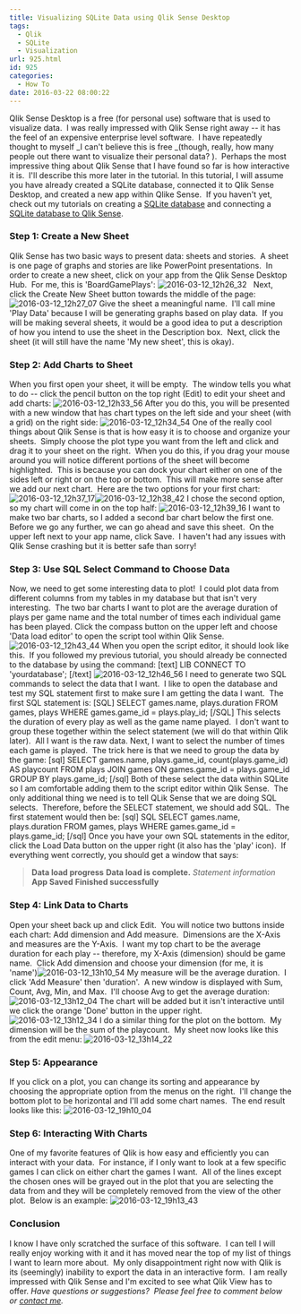```yaml
---
title: Visualizing SQLite Data using Qlik Sense Desktop
tags:
  - Qlik
  - SQLite
  - Visualization
url: 925.html
id: 925
categories:
  - How To
date: 2016-03-22 08:00:22
---
```


Qlik Sense Desktop is a free (for personal use) software that is used to visualize data.  I was really impressed with Qlik Sense right away -- it has the feel of an expensive enterprise level software.  I have repeatedly thought to myself _I can't believe this is free _(though, really, how many people out there want to visualize their personal data? ).  Perhaps the most impressive thing about Qlik Sense that I have found so far is how interactive it is.  I'll describe this more later in the tutorial. In this tutorial, I will assume you have already created a SQLite database, connected it to Qlik Sense Desktop, and created a new app within Qlike Sense.  If you haven't yet, check out my tutorials on creating a [SQLite database](/an-introduction-to-sqlite/) and connecting a [SQLite database to Qlik Sense](/an-introduction-to-qlik-and-sqlite/).

### Step 1: Create a New Sheet

Qlik Sense has two basic ways to present data: sheets and stories.  A sheet is one page of graphs and stories are like PowerPoint presentations.  In order to create a new sheet, click on your app from the Qlik Sense Desktop Hub.  For me, this is 'BoardGamePlays': ![2016-03-12_12h26_32](/wp-content/uploads/2016/03/2016-03-12_12h26_32-1024x555.png)   Next, click the Create New Sheet button towards the middle of the page: ![2016-03-12_12h27_07](/wp-content/uploads/2016/03/2016-03-12_12h27_07.png) Give the sheet a meaningful name.  I'll call mine 'Play Data' because I will be generating graphs based on play data.  If you will be making several sheets, it would be a good idea to put a description of how you intend to use the sheet in the Description box.  Next, click the sheet (it will still have the name 'My new sheet', this is okay).

### Step 2: Add Charts to Sheet

When you first open your sheet, it will be empty.  The window tells you what to do -- click the pencil button on the top right (Edit) to edit your sheet and add charts: ![2016-03-12_12h33_56](/wp-content/uploads/2016/03/2016-03-12_12h33_56.png) After you do this, you will be presented with a new window that has chart types on the left side and your sheet (with a grid) on the right side: ![2016-03-12_12h34_54](/wp-content/uploads/2016/03/2016-03-12_12h34_54.png) One of the really cool things about Qlik Sense is that is how easy it is to choose and organize your sheets.  Simply choose the plot type you want from the left and click and drag it to your sheet on the right.  When you do this, if you drag your mouse around you will notice different portions of the sheet will become highlighted.  This is because you can dock your chart either on one of the sides left or right or on the top or bottom.  This will make more sense after we add our next chart.  Here are the two options for your first chart: ![2016-03-12_12h37_17](/wp-content/uploads/2016/03/2016-03-12_12h37_17-.png)![2016-03-12_12h38_42](/wp-content/uploads/2016/03/2016-03-12_12h38_42.png) I chose the second option, so my chart will come in on the top half: ![2016-03-12_12h39_16](/wp-content/uploads/2016/03/2016-03-12_12h39_16.png) I want to make two bar charts, so I added a second bar chart below the first one. Before we go any further, we can go ahead and save this sheet.  On the upper left next to your app name, click Save.  I haven't had any issues with Qlik Sense crashing but it is better safe than sorry!

### Step 3: Use SQL Select Command to Choose Data

Now, we need to get some interesting data to plot!  I could plot data from different columns from my tables in my database but that isn't very interesting.  The two bar charts I want to plot are the average duration of plays per game name and the total number of times each individual game has been played. Click the compass button on the upper left and choose 'Data load editor' to open the script tool within Qlik Sense. ![2016-03-12_12h43_44](/wp-content/uploads/2016/03/2016-03-12_12h43_44.png) When you open the script editor, it should look like this.  If you followed my previous tutorial, you should already be connected to the database by using the command: \[text\] LIB CONNECT TO 'yourdatabase'; \[/text\] ![2016-03-12_12h46_56](/wp-content/uploads/2016/03/2016-03-12_12h46_56.png) I need to generate two SQL commands to select the data that I want.  I like to open the database and test my SQL statement first to make sure I am getting the data I want.  The first SQL statement is: \[SQL\] SELECT games.name, plays.duration FROM games, plays WHERE games.game\_id = plays.play\_id; \[/SQL\] This selects the duration of every play as well as the game name played.  I don't want to group these together within the select statement (we will do that within Qlik later).  All I want is the raw data. Next, I want to select the number of times each game is played.  The trick here is that we need to group the data by the game: \[sql\] SELECT games.name, plays.game\_id, count(plays.game\_id) AS playcount FROM plays JOIN games ON games.game\_id = plays.game\_id GROUP BY plays.game\_id; \[/sql\] Both of these select the data within SQLite so I am comfortable adding them to the script editor within Qlik Sense.  The only additional thing we need is to tell QLik Sense that we are doing SQL selects.  Therefore, before the SELECT statement, we should add SQL.  The first statement would then be: \[sql\] SQL SELECT games.name, plays.duration FROM games, plays WHERE games.game\_id = plays.game_id; \[/sql\] Once you have your own SQL statements in the editor, click the Load Data button on the upper right (it also has the 'play' icon).  If everything went correctly, you should get a window that says:

> **Data load progress** **Data load is complete.** _Statement information_ **App Saved** **Finished successfully**

### Step 4: Link Data to Charts

Open your sheet back up and click Edit.  You will notice two buttons inside each chart: Add dimension and Add measure.  Dimensions are the X-Axis and measures are the Y-Axis.  I want my top chart to be the average duration for each play -- therefore, my X-Axis (dimension) should be game name.  Click Add dimension and choose your dimension (for me, it is 'name')![2016-03-12_13h10_54](/wp-content/uploads/2016/03/2016-03-12_13h10_54.png) My measure will be the average duration.  I click 'Add Measure' then 'duration'.  A new window is displayed with Sum, Count, Avg, Min, and Max.  I'll choose Avg to get the average duration: ![2016-03-12_13h12_04](/wp-content/uploads/2016/03/2016-03-12_13h12_04.png) The chart will be added but it isn't interactive until we click the orange 'Done' button in the upper right. ![2016-03-12_13h12_34](/wp-content/uploads/2016/03/2016-03-12_13h12_34.png) I do a similar thing for the plot on the bottom.  My dimension will be the sum of the playcount.  My sheet now looks like this from the edit menu: ![2016-03-12_13h14_22](/wp-content/uploads/2016/03/2016-03-12_13h14_22.png)

### Step 5: Appearance

If you click on a plot, you can change its sorting and appearance by choosing the appropriate option from the menus on the right.  I'll change the bottom plot to be horizontal and I'll add some chart names.  The end result looks like this: ![2016-03-12_19h10_04](/wp-content/uploads/2016/03/2016-03-12_19h10_04.png)

### Step 6: Interacting With Charts

One of my favorite features of Qlik is how easy and efficiently you can interact with your data.  For instance, if I only want to look at a few specific games I can click on either chart the games I want.  All of the lines except the chosen ones will be grayed out in the plot that you are selecting the data from and they will be completely removed from the view of the other plot.  Below is an example: ![2016-03-12_19h13_43](/wp-content/uploads/2016/03/2016-03-12_19h13_43.png)

### Conclusion

I know I have only scratched the surface of this software.  I can tell I will really enjoy working with it and it has moved near the top of my list of things I want to learn more about.  My only disappointment right now with Qlik is its (seemingly) inability to export the data in an interactive form.  I am really impressed with Qlik Sense and I'm excited to see what Qlik View has to offer. _Have questions or suggestions?  Please feel free to comment below or [contact me](/contact/)._